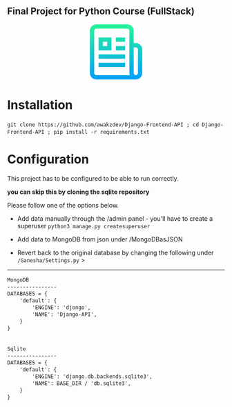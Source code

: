## Final Project for Python Course (FullStack)

<p align="center">
  <img src="https://github.com/awakzdev/Django-Frontend-API/blob/master/logo.png">
</p>


# Installation 
`git clone https://github.com/awakzdev/Django-Frontend-API ; cd Django-Frontend-API ; pip install -r requirements.txt`


# Configuration

This project has to be configured to be able to run correctly.

**you can skip this by cloning the sqlite repository**

Please follow one of the options below.

- Add data manually through the /admin panel - you'll have to create a superuser `python3 manage.py createsuperuser`

- Add data to MongoDB from json under /MongoDBasJSON

- Revert back to the original database by changing the following under `/Ganesha/Settings.py` >
***

```
MongoDB
----------------
DATABASES = {
    'default': {
        'ENGINE': 'djongo',
        'NAME': 'Django-API',
    }
}


Sqlite
----------------
DATABASES = {
    'default': {
        'ENGINE': 'django.db.backends.sqlite3',
        'NAME': BASE_DIR / 'db.sqlite3',
    }
}
```
